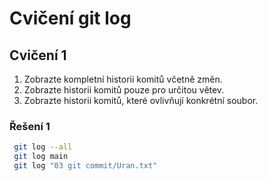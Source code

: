 # Cvičení git log

## Cvičení 1

1. Zobrazte kompletní historii komitů včetně změn.
2. Zobrazte historii komitů pouze pro určitou větev.
3. Zobrazte historii komitů, které ovlivňují konkrétní soubor.

### Řešení 1

```bash
 git log --all
 git log main
 git log "03 git commit/Uran.txt"
```
